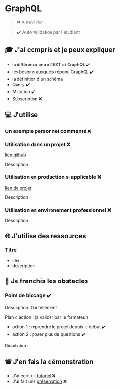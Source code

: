 # GraphQL

> ❌ A travailler

> ✔️ Auto validation par l'étudiant

## 🎓 J'ai compris et je peux expliquer

- la différence entre REST et GraphQL  ✔️
- les besoins auxquels répond GraphQL  ✔️
- la définition d'un schéma
- Query  ✔️
- Mutation ✔️
- Subscription ❌

## 💻 J'utilise

### Un exemple personnel commenté ❌

### Utilisation dans un projet ❌

[lien github](...)

Description :

### Utilisation en production si applicable ❌

[lien du projet](...)

Description :

### Utilisation en environement professionnel ❌

Description :

## 🌐 J'utilise des ressources

### Titre

- lien
- description

## 🚧 Je franchis les obstacles

### Point de blocage ✔️

Description:
Oui tellement

Plan d'action : (à valider par le formateur)

- action 1 : reprendre le projet depuis le début ✔️
- action 2 : poser plus de questions ✔️

Résolution :

## 📽️ J'en fais la démonstration

- J'ai ecrit un [tutoriel](...) ❌
- J'ai fait une [présentation](...) ❌ 
